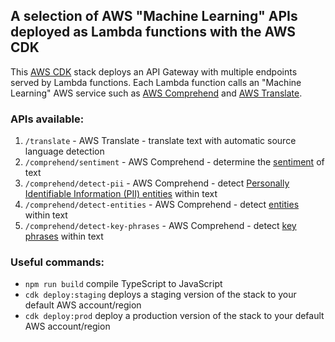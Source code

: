 ## A selection of AWS "Machine Learning" APIs deployed as Lambda functions with the AWS CDK

This [AWS CDK](https://github.com/aws/aws-cdk) stack deploys an API Gateway with multiple endpoints served by Lambda functions. Each Lambda function calls an "Machine Learning" AWS service such as [AWS Comprehend](https://aws.amazon.com/comprehend/) and [AWS Translate](https://aws.amazon.com/translate/).

### APIs available:

1. `/translate` - AWS Translate - translate text with automatic source language detection
2. `/comprehend/sentiment` - AWS Comprehend - determine the [sentiment](https://docs.aws.amazon.com/comprehend/latest/dg/how-sentiment.html) of text
3. `/comprehend/detect-pii` - AWS Comprehend - detect [Personally Identifiable Information (PII) entities](https://docs.aws.amazon.com/comprehend/latest/dg/how-pii.html) within text
4. `/comprehend/detect-entities` - AWS Comprehend - detect [entities](https://docs.aws.amazon.com/comprehend/latest/dg/API_Entity.html) within text
5. `/comprehend/detect-key-phrases` - AWS Comprehend - detect [key phrases](https://docs.aws.amazon.com/comprehend/latest/dg/how-key-phrases.html) within text

### Useful commands:

- `npm run build` compile TypeScript to JavaScript
- `cdk deploy:staging` deploys a staging version of the stack to your default AWS account/region
- `cdk deploy:prod` deploy a production version of the stack to your default AWS account/region

